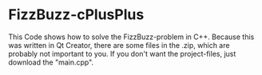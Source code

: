 # FizzBuzz-cPlusPlus
This Code shows how to solve the FizzBuzz-problem in C++. Because this was written in Qt Creator, there are some files in the .zip, which are probably not important to you. If you don't want the project-files, just download the "main.cpp".
